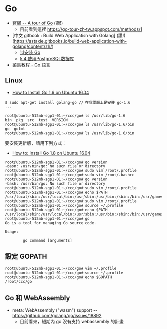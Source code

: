 # Go

* [官網 -- A tour of Go](https://tour.golang.org/list)  (讚!)
  * 目前看到這裡 https://go-tour-zh-tw.appspot.com/methods/1
* [中文 gitbook : Build Web Application with Golang] (讚!)(https://astaxie.gitbooks.io/build-web-application-with-golang/content/zh/)
  * [1.1安装 Go](https://astaxie.gitbooks.io/build-web-application-with-golang/content/zh/01.1.html)
  * [5.4 使用PostgreSQL数据库](https://astaxie.gitbooks.io/build-web-application-with-golang/content/zh/05.4.html)
* [菜鳥教程 - Go 語言](http://www.runoob.com/go/go-tutorial.html)

## Linux

* [How to Install Go 1.6 on Ubuntu 16.04](https://www.digitalocean.com/community/tutorials/how-to-install-go-1-6-on-ubuntu-16-04)

```
$ sudo apt-get install golang-go // 在我電腦上是安裝 go-1.6
...

root@ubuntu-512mb-sgp1-01:~/ccc/go# ls /usr/lib/go-1.6
bin  pkg  src  test  VERSION
root@ubuntu-512mb-sgp1-01:~/ccc/go# ls /usr/lib/go-1.6/bin
go  gofmt
root@ubuntu-512mb-sgp1-01:~/ccc/go# ls /usr/lib/go-1.6/bin

```

要安裝更新版，請用下列方式：

* [How to: Install Go 1.8 on Ubuntu 16.04](https://medium.com/@patdhlk/how-to-install-go-1-8-on-ubuntu-16-04-710967aa53c9)

```
root@ubuntu-512mb-sgp1-01:~/ccc/go# go version
-bash: /usr/bin/go: No such file or directory
root@ubuntu-512mb-sgp1-01:~/ccc/go# sudo vim /root/.profile
root@ubuntu-512mb-sgp1-01:~/ccc/go# sudo vim /root/.bashrc
root@ubuntu-512mb-sgp1-01:~/ccc/go# go version
-bash: /usr/bin/go: No such file or directory
root@ubuntu-512mb-sgp1-01:~/ccc/go# sudo vim /root/.profile
root@ubuntu-512mb-sgp1-01:~/ccc/go# echo $PATH
/usr/local/sbin:/usr/local/bin:/usr/sbin:/usr/bin:/sbin:/bin:/usr/games:/usr/local/games:/snap/bin
root@ubuntu-512mb-sgp1-01:~/ccc/go# sudo vim /root/.profile
root@ubuntu-512mb-sgp1-01:~/ccc/go# source ~/.profile
root@ubuntu-512mb-sgp1-01:~/ccc/go# echo $PATH
/usr/local/sbin:/usr/local/bin:/usr/sbin:/usr/bin:/sbin:/bin:/usr/games:/usr/local/games:/snap/bin:/usr/local/go/bin
root@ubuntu-512mb-sgp1-01:~/ccc/go# go
Go is a tool for managing Go source code.

Usage:

        go command [arguments]
```

## 設定 GOPATH

```
root@ubuntu-512mb-sgp1-01:~/ccc/go# vim ~/.profile
root@ubuntu-512mb-sgp1-01:~/ccc/go# source ~/.profile
root@ubuntu-512mb-sgp1-01:~/ccc/go# echo $GOPATH
/root/ccc/go

```

## Go 和 WebAssembly

* meta: WebAssembly ("wasm") support  -- https://github.com/golang/go/issues/18892
  * 目前看來，短期內 go 沒有支持 webassembly 的計畫